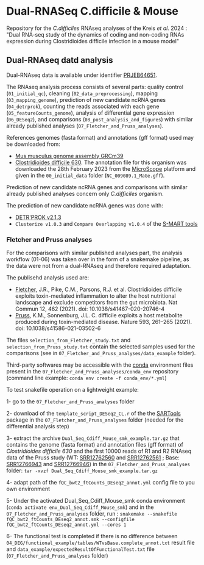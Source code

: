 # Dual-RNASeq C.difficile & Mouse

Repository for the _C.difficiles_ RNAseq analyses of the Kreis _et al._ 2024 : "Dual RNA-seq study of the dynamics of coding and non-coding RNAs expression during Clostridioides difficile infection in a mouse model"

## Dual-RNAseq datd analysis

Dual-RNAseq data is available under identifier [PRJEB64651](https://www.ebi.ac.uk/ena/browser/view/PRJEB64651).

The RNAseq analysis process consists of several parts: quality control (`01_initial_qc`), cleaning (`02_data_preprocessing`), mapping (`03_mapping_genome`), prediction of new candidate ncRNA genes (`04_detrprok`), counting the reads associated with each gene (`05_featureCounts_genome`), analysis of differential gene expression (`06_DESeq2`), and comparisons (`08_post_analysis_and_figures`) with similar already published analyses (`07_Fletcher_and_Pruss_analyses`).

References genomes (fasta format) and annotations (gff format) used may be downloaded from:
- [Mus musculus genome assembly GRCm39](https://www.ncbi.nlm.nih.gov/datasets/genome/GCF_000001635.27)
- [Clostridioides difficile 630](https://www.ncbi.nlm.nih.gov/datasets/genome/GCF_000009205.2). The annotation file for this organism was downloaded the 28th February 2023 from the [MicroScope](http://www.genoscope.cns.fr/agc/microscope) platform and given in the `00_initial_data` folder (`NC_009089.1_MaGe.gff`).

Prediction of new candidate ncRNA genes and comparisons with similar already published analyses concern only _C.difficiles_ organism.

The prediction of new candidate ncRNA genes was done with:
- [DETR'PROK v2.1.3](http://rssf.i2bc.paris-saclay.fr/Software/detrprok.php)
- `Clusterize v1.0.3` and `Compare Overlapping v1.0.4` of the [S-MART tools](https://urgi.versailles.inrae.fr/Tools/S-Mart)

### Fletcher and Pruss analyses

For the comparisons with similar published analyses part, the analysis workflow (01-06) was taken over in the form of a snakemake pipeline, as the data were not from a dual-RNAseq and therefore required adaptation. 

The publisehd analysis used are:

- [Fletcher](https://doi.org/10.1038/s41467-020-20746-4), J.R., Pike, C.M., Parsons, R.J. et al. Clostridioides difficile exploits toxin-mediated inflammation to alter the host nutritional landscape and exclude competitors from the gut microbiota. Nat Commun 12, 462 (2021). doi: 10.1038/s41467-020-20746-4
- [Pruss](https://doi.org/10.1038/s41586-021-03502-6), K.M., Sonnenburg, J.L. C. difficile exploits a host metabolite produced during toxin-mediated disease. Nature 593, 261–265 (2021). doi: 10.1038/s41586-021-03502-6

The files `selection_from_Fletcher_study.txt` and `selection_from_Pruss_study.txt` contain the selected samples used for the comparisons (see in `07_Fletcher_and_Pruss_analyses/data_example` folder).

Third-party softwares may be accessible with the [conda](https://docs.conda.io/en/latest/) environment files present in the `07_Fletcher_and_Pruss_analyses/conda_env` repository (command line example: `conda env create -f conda_env/*.yml`)

To test snakefile operation on a lightweight example:

1- go to the `07_Fletcher_and_Pruss_analyses` folder

2- download of the `template_script_DESeq2_CL.r` of the the [SARTools](https://github.com/PF2-pasteur-fr/SARTools) package in the `07_Fletcher_and_Pruss_analyses` folder (needed for the differential analysis step)

3- extract the archive `Dual_Seq_Cdiff_Mouse_smk_example.tar.gz` that contains the genome (fasta format) and annotation files (gff format) of _Clostridioides difficile 630_ and the first 10000 reads of R1 and R2 RNAseq data of the Pruss study (WT: [SRR12762560](https://www.ebi.ac.uk/ena/browser/view/SRR12762560) and [SRR12762561](https://www.ebi.ac.uk/ena/browser/view/SRR12762561) ; Base: [SRR12766943](https://www.ebi.ac.uk/ena/browser/view/SRR12766943) and [SRR12766946](https://www.ebi.ac.uk/ena/browser/view/SRR12766946)) in the `07_Fletcher_and_Pruss_analyses` folder: `tar -xvzf Dual_Seq_Cdiff_Mouse_smk_example.tar.gz`

4- adapt path of the `fQC_bwt2_ftCounts_DEseq2_annot.yml` config file to you own environment

5- Under the activated Dual_Seq_Cdiff_Mouse_smk conda environment (`conda activate env_Dual_Seq_Cdiff_Mouse_smk`) and in the `07_Fletcher_and_Pruss_analyses` folder, run : `snakemake --snakefile fQC_bwt2_ftCounts_DEseq2_annot.smk --configfile fQC_bwt2_ftCounts_DEseq2_annot.yml --cores 1`

6- The functional test is completed if there is no difference between `04_DEG/functional_example/tables/WTvsBase.complete_annot.txt` result file and `data_example/expectedResultOfFunctionalTest.txt` file (`07_Fletcher_and_Pruss_analyses` folder)







